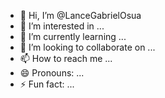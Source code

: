 - 👋 Hi, I’m @LanceGabrielOsua
- 👀 I’m interested in ...
- 🌱 I’m currently learning ...
- 💞️ I’m looking to collaborate on ...
- 📫 How to reach me ...
- 😄 Pronouns: ...
- ⚡ Fun fact: ...

<!---
LanceGabrielOsua/LanceGabrielOsua is a ✨ special ✨ repository because its `README.md` (this file) appears on your GitHub profile.
You can click the Preview link to take a look at your changes.
--->
